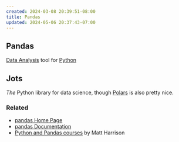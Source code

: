 ```yaml
---
created: 2024-03-08 20:39:51-08:00
title: Pandas
updated: 2024-05-06 20:37:43-07:00
---
```


## Pandas

[Data Analysis](Data%20Analysis.md) tool for [Python](Python.md)

## Jots

*The* Python library for data science, though [Polars](Polars.md) is also pretty nice.

### Related

* [pandas Home Page](https://pandas.pydata.org/)
* [pandas Documentation](https://pandas.pydata.org/docs/)
* [Python and Pandas courses](https://store.metasnake.com/) by Matt Harrison